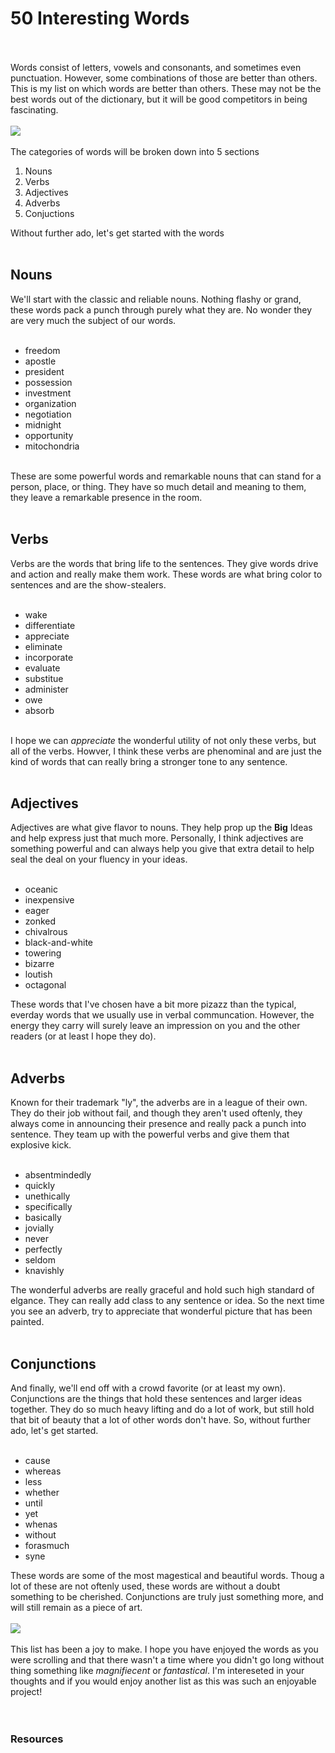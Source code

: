 # 50 Interesting Words
<br>
<br>
Words consist of letters, vowels and consonants, and sometimes even punctuation. However, some combinations of those are better than others. This is my list on which words are better than others. These may not be the best words out of the dictionary, but it will be good competitors in being fascinating.
<br>
<br>
<img src="https://encrypted-tbn0.gstatic.com/images?q=tbn:ANd9GcRLfsX3JCWLS4k2rEzQp-1Ek1YwG8P5nDOPig&usqp=CAU" >
<br>
<br>
The categories of words will be broken down into 5 sections
<ol> 
  <li> Nouns</li>
  <li>Verbs</li>
  <li>Adjectives</li>
  <li>Adverbs</li>
  <li>Conjuctions</li>
</ol>
Without further ado, let's get started with the words
<br>
<br>
<h2> Nouns</h2>
We'll start with the classic and reliable nouns. Nothing flashy or grand, these words pack a punch through purely what they are.
No wonder they are very much the subject of our words.
<br>
<br>
<ul>
  <li>freedom</li>
  <li>apostle</li>
  <li>president</li>
  <li>possession</li>
  <li>investment</li>
  <li>organization</li>
  <li>negotiation</li>
  <li>midnight</li>
  <li>opportunity</li>
  <li>mitochondria</li>
</ul>
<br>
These are some powerful words and remarkable nouns that can stand for a person, place, or thing. They have so much detail and meaning to them, they leave a remarkable presence in the room.
<br>
<br>
<h2>Verbs</h2>
Verbs are the words that bring life to the sentences. They give words drive and action and really make them work. These words are what bring color to sentences and are the show-stealers.
<br>
<br>
<ul>
  <li>wake</li>
  <li>differentiate</li>
  <li>appreciate</li>
  <li>eliminate</li>
  <li>incorporate</li>
  <li>evaluate</li>
  <li>substitue</li>
  <li>administer</li>
  <li>owe</li>
  <li>absorb</li>
</ul>
<br>
I hope we can <em>appreciate</em> the wonderful utility of not only these verbs, but all of the verbs. Howver, I think these verbs are phenominal and are just the kind of words that can really bring a stronger tone to any sentence.
<br>
<br>
<h2>Adjectives</h2>
Adjectives are what give flavor to nouns. They help prop up the <strong>Big</strong> Ideas and help express just that much more. Personally, I think adjectives are something powerful and can always help you give that extra detail to help seal the deal on your fluency in your ideas.
<br>
<br>
<ul>
  <li>oceanic</li>
  <li>inexpensive</li>
  <li>eager</li>
  <li>zonked</li>
  <li>chivalrous</li>
  <li>black-and-white</li>
  <li>towering</li>
  <li>bizarre</li>
  <li>loutish</li>
  <li>octagonal</li>
</ul>
These words that I've chosen have a bit more pizazz than the typical, everday words that we usually use in verbal communcation. However, the energy they carry will surely leave an impression on you and the other readers (or at least I hope they do).
<br>
<br>
<h2>Adverbs</h2>
Known for their trademark "ly", the adverbs are in a league of their own. They do their job without fail, and though they aren't used oftenly, they always come in announcing their presence and really pack a punch into sentence. They team up with the powerful verbs and give them that explosive kick.
<br>
<br>
<ul>
  <li>absentmindedly</li>
  <li>quickly</li>
  <li>unethically</li>
  <li>specifically</li>
  <li>basically</li>
  <li>jovially</li>
  <li>never</li>
  <li>perfectly</li>
  <li>seldom</li>
  <li>knavishly</li>
</ul>
The wonderful adverbs are really graceful and hold such high standard of elgance. They can really add class to any sentence or idea. So the next time you see an adverb, try to appreciate that wonderful picture that has been painted.
<br>
<br>
<h2>Conjunctions</h2>
And finally, we'll end off with a crowd favorite (or at least my own). Conjunctions are the things that hold these sentences and larger ideas together. They do so much heavy lifting and do a lot of work, but still hold that bit of beauty that a lot of other words don't have. So, without further ado, let's get started.
<br>
<br>
<ul>
  <li>cause
  <li>whereas</li>
  <li>less</li>
  <li>whether</li>
  <li>until</li>
  <li>yet</li>
  <li>whenas</li>
  <li>without</li>
  <li>forasmuch</li>
  <li>syne</li>
</ul>
These words are some of the most magestical and beautiful words. Thoug a lot of these are not oftenly used, these words are without a doubt something to be cherished. Conjunctions are truly just something more, and will still remain as a piece of art.
<br>
<br>
<img src="https://encrypted-tbn0.gstatic.com/images?q=tbn:ANd9GcQmDCnag17I8GHBEo-yzRvcge4-UWTUJwpiWqwq45duvXrNpDfMFla5UhBRAr-eMuPsxbo&usqp=CAU">
<br>
<br>
This list has been a joy to make. I hope you have enjoyed the words as you were scrolling and that there wasn't a time where you didn't go long without thing something like <em>magnifiecent</em> or <em>fantastical</em>. I'm intereseted in your thoughts and if you would enjoy another list as this was such an enjoyable project!
<br>
<br>
<br>
<h3><strong>Resources</strong></h3>
